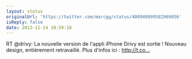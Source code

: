```yaml
---
layout: status
originalUrl: 'https://twitter.com/marcgg/status/400940999582969856'
isReply: false
date: 2013-11-14 10:59:18
---
```


RT @drivy: La nouvelle version de l'appli iPhone Drivy est sortie ! Nouveau design, entièrement retravaillé. Plus d'infos ici : http://t.co…
